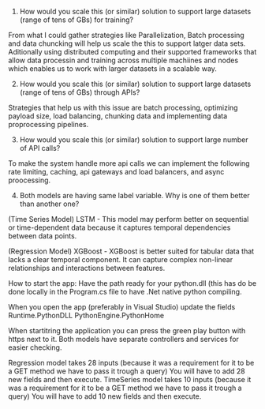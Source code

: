 1. How would you scale this (or similar) solution to support large datasets (range of tens of GBs) for training?

From what I could gather strategies like Parallelization, Batch processing and data chuncking will help us scale the this to support latger data sets. Aditionally using distributed computing and their supported frameworks that allow data processin and training across multiple machiines and nodes which enables us to work with larger datasets in a scalable way.

2. How would you scale this (or similar) solution to support large datasets (range of tens of GBs) through APIs?

Strategies that help us with this issue are batch processing, optimizing payload size, load balancing, chunking data and implementing data proprocessing pipelines.
   
3. How would you scale this (or similar) solution to support large number of API calls?
   
To make the system handle more api calls we can implement the following rate limiting, caching, api gateways and load balancers, and async proocessing.
   
4. Both models are having same label variable. Why is one of them better than another one?

(Time Series Model) LSTM -  This model may perform better on sequential or time-dependent data because it captures temporal dependencies between data points.

(Regression Model) XGBoost - XGBoost is better suited for tabular data that lacks a clear temporal component. It can capture complex non-linear relationships and interactions between features.


How to start the app: 
Have the path ready for your python.dll (this has do be done locally in the Program.cs file to have .Net native python compiling.

When you open the app (preferably in Visual Studio) update the fields 
Runtime.PythonDLL 
PythonEngine.PythonHome

When startitring the application you can press the green play button with https next to it. Both models have separate controllers and services for easier checking.


Regression model takes 28 inputs (because it was a requirement for it to be a GET method we have to pass it trough a query) You will have to add 28 new fields and then execute.
TimeSeries model takes 10 inputs (because it was a requirement for it to be a GET method we have to pass it trough a query) You will have to add 10 new fields and then execute.
